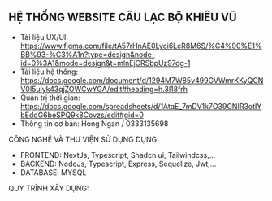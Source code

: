 ## HỆ THỐNG WEBSITE CÂU LẠC BỘ KHIÊU VŨ
- Tài liệu UX/UI: https://www.figma.com/file/tA57rHnAE0Lyci6LcR8M6S/%C4%90%E1%BB%93-%C3%A1n?type=design&node-id=0%3A1&mode=design&t=mlnEjCRSbpUz97dg-1
- Tài liệu hệ thống: https://docs.google.com/document/d/1294M7W85v499GVWmrKKyQCNV0I5ulyk43qjZOWCwYGA/edit#heading=h.3l18frh
- Quản trị thời gian: https://docs.google.com/spreadsheets/d/1AtqE_7mDV1k7O39GNIR3otIYbEddG6beSPQ9k8Covzs/edit#gid=0
- Thông tin cơ bản: Hong Ngan / 0333135698

CÔNG NGHỆ VÀ THƯ VIỆN SỬ DỤNG DỤNG: 
- FRONTEND: NextJs, Typescript, Shadcn ui, Tailwindcss,...
- BACKEND: NodeJs, Typescript, Express, Sequelize, Jwt,...
- DATABASE: MYSQL

QUY TRÌNH XÂY DỰNG: